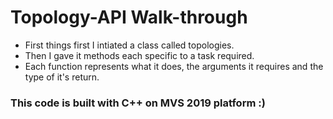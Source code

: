 # Topology-API Walk-through
- First things first I intiated a class called topologies.
- Then I gave it methods each specific to a task required.
- Each function represents what it does, the arguments it requires and the type of it's return.




### This code is built with C++ on MVS 2019 platform :)


